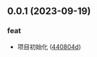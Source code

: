 ## 0.0.1 (2023-09-19)


### feat

* 项目初始化 ([440804d](https://github.com/yujinjin/utils/commit/440804df142b83b17003c87b0677ac8b8a3fe306))







